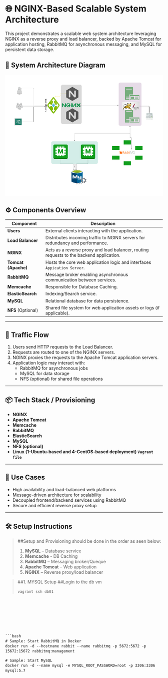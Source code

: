 # 🌐 NGINX-Based Scalable System Architecture
This project demonstrates a scalable web system architecture leveraging NGINX as a reverse proxy and load balancer, backed by Apache Tomcat for application hosting, RabbitMQ for asynchronous messaging, and MySQL for persistent data storage.

## 🧱 System Architecture Diagram
![System Architecture](images/system_architecture.png)


## ⚙️ Components Overview

| Component        | Description |
|------------------|-------------|
| **Users**        | External clients interacting with the application. |
| **Load Balancer**| Distributes incoming traffic to NGINX servers for redundancy and performance. |
| **NGINX**        | Acts as a reverse proxy and load balancer, routing requests to the backend application. |
| **Tomcat (Apache)** | Hosts the core web application logic and interfaces `Appication Server`. |
| **RabbitMQ**     | Message broker enabling asynchronous communication between services. |
|**Memcache**| Responsible for Database Caching. |
|**ElasticSearch**| Indexing/Search service. |
| **MySQL**        | Relational database for data persistence. |
| **NFS** (Optional)| Shared file system for web application assets or logs (if applicable). |


---

## 🚦 Traffic Flow

1. Users send HTTP requests to the Load Balancer.
2. Requests are routed to one of the NGINX servers.
3. NGINX proxies the requests to the Apache Tomcat application servers.
4. Application logic may interact with:
   - RabbitMQ for asynchronous jobs
   - MySQL for data storage
   - NFS (optional) for shared file operations

---

## 📦 Tech Stack / Provisioning

- **NGINX**
- **Apache Tomcat**
- **Memcache**
- **RabbitMQ**
- **ElasticSearch**
- **MySQL**
- **NFS (optional)**
- **Linux (1-Ubuntu-based and 4-CentOS-based deployment) `Vagrant file`**

---

## 🚀 Use Cases

- High availability and load-balanced web platforms
- Message-driven architecture for scalability
- Decoupled frontend/backend services using RabbitMQ
- Secure and efficient reverse proxy setup

---

## 🛠️ Setup Instructions
> ##Setup and Provisioning should be done in the order as seen below:  
>1. **MySQL** – Database service  
>2. **Memcache** - DB Caching
>3. **RabbitMQ** – Messaging broker/Queque 
>4. **Apache Tomcat** – Web application 
>5. **NGINX** – Reverse proxy/load balancer
> 

> ##1. MYSQL Setup
>##Login to the db vm
> ```shell
>vagrant ssh db01
```







```bash
# Sample: Start RabbitMQ in Docker
docker run -d --hostname rabbit --name rabbitmq -p 5672:5672 -p 15672:15672 rabbitmq:management
```
```shell
# Sample: Start MySQL
docker run -d --name mysql -e MYSQL_ROOT_PASSWORD=root -p 3306:3306 mysql:5.7
```
